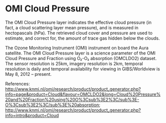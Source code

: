 # OMI Cloud Pressure 
The OMI Cloud Pressure layer indicates the effective cloud pressure (in fact, a cloud scattering layer mean pressure),  and is measured in hectopascals (hPa). The retrieved cloud cover and pressure are used to estimate, and correct for, the amount of trace gas hidden below the clouds.

The Ozone Monitoring Instrument (OMI) instrument on board the Aura satellite. The OMI Cloud Pressure layer is a science parameter of the OMI Cloud Pressure and Fraction using O₂-O₂ absorption (OMCLDO2) dataset. The sensor resolution is 25km, imagery resolution is 2km, temporal resolution is daily and temporal availability for viewing in GIBS/Worldview is May 8, 2012 – present.

References: http://www.knmi.nl/omi/research/product/product_generator.php?info=page&product=Cloud&flavour=OMCLDO2&long=Cloud%20Pressure%20and%20Fraction%20using%20O%3Csub%3E2%3C/sub%3E-O%3Csub%3E2%3C/sub%3E%20absorption; http://www.knmi.nl/omi/research/product/product_generator.php?info=intro&product=Cloud
